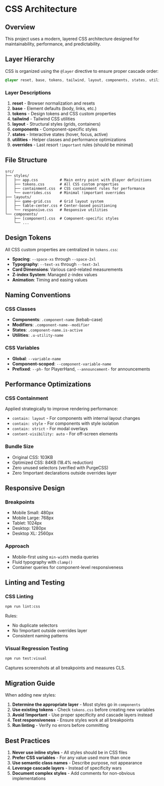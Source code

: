 # CSS Architecture

## Overview

This project uses a modern, layered CSS architecture designed for maintainability, performance, and predictability.

## Layer Hierarchy

CSS is organized using the `@layer` directive to ensure proper cascade order:

```css
@layer reset, base, tokens, tailwind, layout, components, states, utilities, overrides;
```

### Layer Descriptions

1. **reset** - Browser normalization and resets
2. **base** - Element defaults (body, links, etc.)
3. **tokens** - Design tokens and CSS custom properties
4. **tailwind** - Tailwind CSS utilities
5. **layout** - Structural styles (grids, containers)
6. **components** - Component-specific styles
7. **states** - Interactive states (hover, focus, active)
8. **utilities** - Helper classes and performance optimizations
9. **overrides** - Last resort `!important` rules (should be minimal)

## File Structure

```
src/
├── styles/
│   ├── app.css          # Main entry point with @layer definitions
│   ├── tokens.css       # All CSS custom properties
│   ├── containment.css  # CSS containment rules for performance
│   └── overrides.css    # Minimal !important overrides
├── layouts/
│   ├── game-grid.css    # Grid layout system
│   ├── table-center.css # Center-based positioning
│   └── responsive.css   # Responsive utilities
└── components/
    ├── [component].css  # Component-specific styles
    └── ...
```

## Design Tokens

All CSS custom properties are centralized in `tokens.css`:

- **Spacing**: `--space-xs` through `--space-2xl`
- **Typography**: `--text-xs` through `--text-3xl`
- **Card Dimensions**: Various card-related measurements
- **Z-index System**: Managed z-index values
- **Animation**: Timing and easing values

## Naming Conventions

### CSS Classes
- **Components**: `.component-name` (kebab-case)
- **Modifiers**: `.component-name--modifier`
- **States**: `.component-name.is-active`
- **Utilities**: `.u-utility-name`

### CSS Variables
- **Global**: `--variable-name`
- **Component-scoped**: `--component-variable-name`
- **Prefixed**: `--ph-` for PlayerHand, `--announcement-` for announcements

## Performance Optimizations

### CSS Containment
Applied strategically to improve rendering performance:
- `contain: layout` - For components with internal layout changes
- `contain: style` - For components with style isolation
- `contain: strict` - For modal overlays
- `content-visibility: auto` - For off-screen elements

### Bundle Size
- Original CSS: 103KB
- Optimized CSS: 84KB (18.4% reduction)
- Zero unused selectors (verified with PurgeCSS)
- Zero !important declarations outside overrides layer

## Responsive Design

### Breakpoints
- Mobile Small: 480px
- Mobile Large: 768px
- Tablet: 1024px
- Desktop: 1280px
- Desktop XL: 2560px

### Approach
- Mobile-first using `min-width` media queries
- Fluid typography with `clamp()`
- Container queries for component-level responsiveness

## Linting and Testing

### CSS Linting
```bash
npm run lint:css
```

Rules:
- No duplicate selectors
- No !important outside overrides layer
- Consistent naming patterns

### Visual Regression Testing
```bash
npm run test:visual
```

Captures screenshots at all breakpoints and measures CLS.

## Migration Guide

When adding new styles:

1. **Determine the appropriate layer** - Most styles go in `components`
2. **Use existing tokens** - Check `tokens.css` before creating new variables
3. **Avoid !important** - Use proper specificity and cascade layers instead
4. **Test responsiveness** - Ensure styles work at all breakpoints
5. **Run linting** - Verify no errors before committing

## Best Practices

1. **Never use inline styles** - All styles should be in CSS files
2. **Prefer CSS variables** - For any value used more than once
3. **Use semantic class names** - Describe purpose, not appearance
4. **Leverage cascade layers** - Instead of specificity wars
5. **Document complex styles** - Add comments for non-obvious implementations